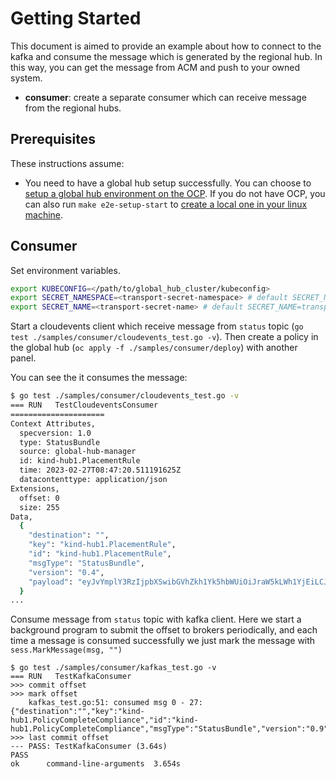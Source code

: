 # Getting Started

This document is aimed to provide an example about how to connect to the kafka and consume the message which is generated by the regional hub. In this way, you can get the message from ACM and push to your owned system.

- **consumer**: create a separate consumer which can receive message from the regional hubs.

## Prerequisites

These instructions assume:

- You need to have a global hub setup successfully. You can choose to [setup a global hub environment on the OCP](https://github.com/stolostron/multicluster-global-hub/blob/main/README.md). If you do not have OCP, you can also run `make e2e-setup-start` to [create a local one in your linux machine](https://github.com/stolostron/multicluster-global-hub/blob/719606de0a65eb8d62c9b10932ef8614bc39ccd0/Makefile#L71).

## Consumer 

Set environment variables.
```bash
export KUBECONFIG=</path/to/global_hub_cluster/kubeconfig>
export SECRET_NAMESPACE=<transport-secret-namespace> # default SECRET_NAMESPACE=open-cluster-management
export SECRET_NAME=<transport-secret-name> # default SECRET_NAME=transport-secret
```

Start a cloudevents client which receive message from `status` topic (`go test ./samples/consumer/cloudevents_test.go -v`).
Then create a policy in the global hub (`oc apply -f ./samples/consumer/deploy`) with another panel. 

You can see the it consumes the message:
```bash
$ go test ./samples/consumer/cloudevents_test.go -v
=== RUN   TestCloudeventsConsumer
=====================
Context Attributes,
  specversion: 1.0
  type: StatusBundle
  source: global-hub-manager
  id: kind-hub1.PlacementRule
  time: 2023-02-27T08:47:20.511191625Z
  datacontenttype: application/json
Extensions,
  offset: 0
  size: 255
Data,
  {
    "destination": "",
    "key": "kind-hub1.PlacementRule",
    "id": "kind-hub1.PlacementRule",
    "msgType": "StatusBundle",
    "version": "0.4",
    "payload": "eyJvYmplY3RzIjpbXSwibGVhZkh1Yk5hbWUiOiJraW5kLWh1YjEiLCJidW5kbGVWZXJzaW9uIjp7ImluY2FybmF0aW9uIjowLCJnZW5lcmF0aW9uIjo0fX0="
  }
...
```

Consume message from `status` topic with kafka client. Here we start a background program to submit the offset to brokers periodically, and each time a message is consumed successfully we just mark the message with `sess.MarkMessage(msg, "")`
```
$ go test ./samples/consumer/kafkas_test.go -v
=== RUN   TestKafkaConsumer
>>> commit offset
>>> mark offset
    kafkas_test.go:51: consumed msg 0 - 27: {"destination":"","key":"kind-hub1.PolicyCompleteCompliance","id":"kind-hub1.PolicyCompleteCompliance","msgType":"StatusBundle","version":"0.9","payload":"eyJvYmplY3RzIjpbeyJwb2xpY3lJZCI6Ijg2OGFkN2Q4LTRkMGUtNDEzOC04ZjFiLWEzYTQxOTJkZDFmZSIsIm5vbkNvbXBsaWFudENsdXN0ZXJzIjpbImtpbmQtaHViMS1jbHVzdGVyMSIsImtpbmQtaHViMS1jbHVzdGVyMiJdLCJ1bmtub3duQ29tcGxpYW5jZUNsdXN0ZXJzIjpbXX1dLCJsZWFmSHViTmFtZSI6ImtpbmQtaHViMSIsImJhc2VCdW5kbGVWZXJzaW9uIjp7ImluY2FybmF0aW9uIjowLCJnZW5lcmF0aW9uIjo4fSwiYnVuZGxlVmVyc2lvbiI6eyJpbmNhcm5hdGlvbiI6MCwiZ2VuZXJhdGlvbiI6OX19"}
>>> last commit offset
--- PASS: TestKafkaConsumer (3.64s)
PASS
ok      command-line-arguments  3.654s
```

